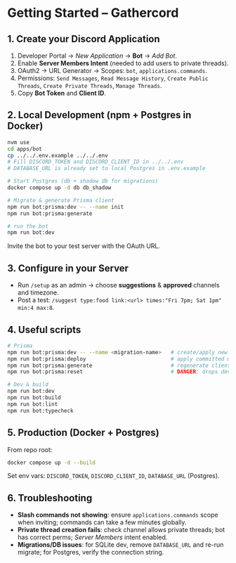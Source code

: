 # Getting Started – Gathercord

## 1. Create your Discord Application

1. Developer Portal → *New Application* → **Bot** → *Add Bot*.
2. Enable **Server Members Intent** (needed to add users to private threads).
3. OAuth2 → URL Generator → Scopes: `bot`, `applications.commands`.
4. Permissions: `Send Messages`, `Read Message History`, `Create Public Threads`, `Create Private Threads`, `Manage Threads`.
5. Copy **Bot Token** and **Client ID**.

## 2. Local Development (npm + Postgres in Docker)

```bash
nvm use
cd apps/bot
cp ../../.env.example ../../.env
# Fill DISCORD_TOKEN and DISCORD_CLIENT_ID in ../../.env
# DATABASE_URL is already set to local Postgres in .env.example

# Start Postgres (db + shadow db for migrations)
docker compose up -d db db_shadow

# Migrate & generate Prisma client
npm run bot:prisma:dev -- --name init
npm run bot:prisma:generate

# run the bot
npm run bot:dev
```

Invite the bot to your test server with the OAuth URL.

## 3. Configure in your Server

- Run `/setup` as an admin → choose **suggestions** & **approved** channels and timezone.
- Post a test: `/suggest type:food link:<url> times:"Fri 7pm; Sat 1pm" min:4 max:8`.

## 4. Useful scripts

```sh
# Prisma
npm run bot:prisma:dev -- --name <migration-name>   # create/apply new migration locally
npm run bot:prisma:deploy                           # apply committed migrations (CI/Prod)
npm run bot:prisma:generate                         # regenerate client
npm run bot:prisma:reset                            # DANGER: drops dev DB and reapplies

# Dev & build
npm run bot:dev
npm run bot:build
npm run bot:lint
npm run bot:typecheck
```

## 5. Production (Docker + Postgres)

From repo root:
```bash
docker compose up -d --build
```
Set env vars: `DISCORD_TOKEN`, `DISCORD_CLIENT_ID`, `DATABASE_URL` (Postgres).

## 6. Troubleshooting

- **Slash commands not showing**: ensure `applications.commands` scope when inviting; commands can take a few minutes globally.
- **Private thread creation fails**: check channel allows private threads; bot has correct perms; *Server Members* intent enabled.
- **Migrations/DB issues**: for SQLite dev, remove `DATABASE_URL` and re-run migrate; for Postgres, verify the connection string.

